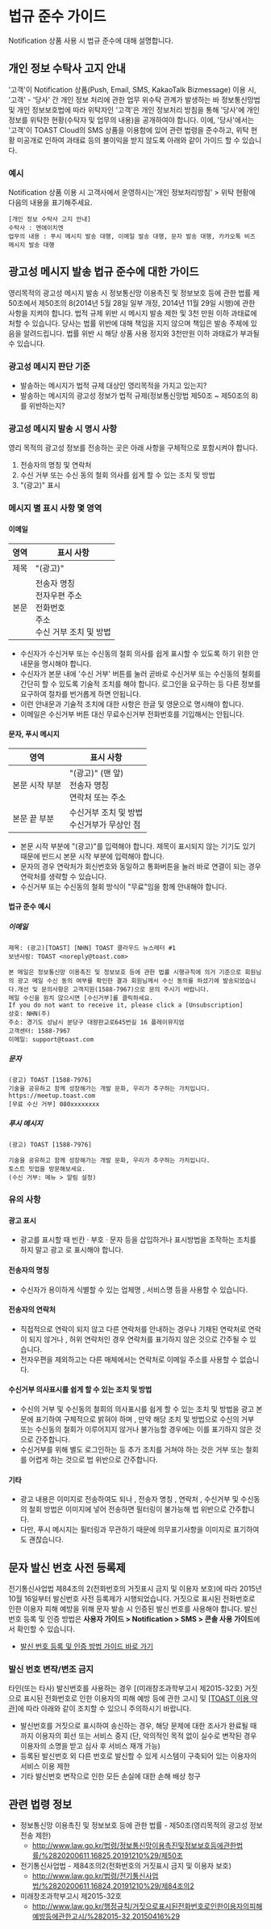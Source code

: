 # 법규 준수 가이드
Notification 상품 사용 시 법규 준수에 대해 설명합니다.

## 개인 정보 수탁사 고지 안내
'고객'이 Notification 상품(Push, Email, SMS, KakaoTalk Bizmessage) 이용 시, '고객' - '당사' 간 개인 정보 처리에 관한 업무 위수탁 관계가 발생하는 바 정보통신망법 및 개인 정보보호법에 따라 위탁자인 '고객'은 개인 정보처리 방침을 통해 '당사'에 개인 정보를 위탁한 현황(수탁자 및 업무의 내용)을 공개하여야 합니다. 이에, '당사'에서는 '고객'이 TOAST Cloud의 SMS 상품을 이용함에 있어 관련 법령을 준수하고, 위탁 현황 미공개로 인하여 과태료 등의 불이익을 받지 않도록 아래와 같이 가이드 할 수 있습니다.

### 예시
Notification 상품 이용 시 고객사에서 운영하시는'개인 정보처리방침' > 위탁 현황에 다음의 내용을 표기해주세요.
```
[개인 정보 수탁사 고지 안내] 
수탁사 : 엔에이치엔
업무의 내용 : 푸시 메시지 발송 대행, 이메일 발송 대행, 문자 발송 대행, 카카오톡 비즈 메시지 발송 대행
```

## 광고성 메시지 발송 법규 준수에 대한 가이드
영리목적의 광고성 메시지 발송 시 정보통신망 이용촉진 및 정보보호 등에 관한 법률 제50조에서 제50조의 8(2014년 5월 28일 일부 개정, 2014년 11월 29일 시행)에 관한 사항을 지켜야 합니다. 법적 규제 위반 시 메시지 발송 제한 및 3천 만원 이하 과태료에 처할 수 있습니다. 당사는 법률 위반에 대해 책임을 지지 않으며 책임은 발송 주체에 있음을 알려드립니다. 법률 위반 시 해당 상품 사용 정지와 3천만원 이하 과태료가 부과될 수 있습니다.

### 광고성 메시지 판단 기준
- 발송하는 메시지가 법적 규제 대상인 영리목적을 가지고 있는지?
- 발송하는 메시지의 광고성 정보가 법적 규제(정보통신망법 제50조 ~ 제50조의 8)를 위반하는지?

### 광고성 메시지 발송 시 명시 사항
영리 목적의 광고성 정보를 전송하는 곳은 아래 사항을 구체적으로 포함시켜야 합니다. 
1. 전송자의 명칭 및 연락처
2. 수신 거부  또는 수신 동의 철회 의사를 쉽게 할 수 있는 조치 및 방법
3. "(광고)" 표시

### 메시지 별 표시 사항 몇 영역
#### 이메일
| 영역 | 표시 사항 |
| - | - | 
| 제목 | "(광고)" |
| 본문 | 전송자 명칭<br>전자우편 주소<br>전화번호<br>주소<br>수신 거부 조치 및 방법 |

- 수신자가 수신거부 또는 수신동의 철회 의사를 쉽게 표시할 수 있도록 하기 위한 안내문을 명시해야 합니다.
- 수신자가 본문 내에 '수신 거부' 버튼를 눌러 곧바로 수신거부 또는 수신동의 철회를 간단히 할 수 있도록 기술적 조치를 해야 합니다. 로그인을 요구하는 등 다른 정보를 요구하여 절차를 번거롭게 하면 안됩니다.
- 이런 안내문과 기술적 조치에 대한 사항은 한글 및 영문으로 명시해야 합니다.
- 이메일은 수신거부 버튼 대신 무료수신거부 전화번호를 기입해서는 안됩니다.

#### 문자, 푸시 메시지
| 영역 | 표시 사항 |
| - | - |
| 본문 시작 부분 | "(광고)" (맨 앞)<br>전송자 명칭<br>연락처 또는 주소|
| 본문 끝 부분 | 수신거부 조치 및 방법<br>수신거부가 무상인 점 |
- 본문 시작 부분에 "(광고)"를 입력해야 합니다. 제목이 표시되지 않는 기기도 있기 때문에 반드시 본문 시작 부분에 입력해야 합니다.
- 문자의 경우 연락처가 회신번호와 동일하고 통화버튼을 눌러 바로 연결이 되는 경우 연락처를 생략할 수 있습니다.
- 수신거부 또는 수신동의 철회 방식이 "무료"임을 함께 안내해야 합니다.

#### 법규 준수 예시
##### 이메일
```
제목: (광고)[TOAST] [NHN] TOAST 클라우드 뉴스레터 #1
보낸사람: TOAST <noreply@toast.com>
```
```
본 메일은 정보통신망 이용촉진 및 정보보호 등에 관한 법률 시행규칙에 의거 기준으로 회원님의 광고 메일 수신 동의 여부를 확인한 결과 회원님께서 수신 동의를 하셨기에 발송되었습니다.개선 및 문의사항은 고객지원(1588-7967)으로 문의 주시기 바랍니다.
메일 수신을 원치 않으시면 [수신거부]를 클릭하세요.
If you do not want to receive it, please click a [Unsubscription]
상호: NHN(주)
주소: 경기도 성남시 분당구 대왕판교로645번길 16 플레이뮤지엄 
고객센터: 1588-7967
이메일: support@toast.com
```
##### 문자
```
(광고) TOAST [1588-7976]
기술을 공유하고 함께 성장해가는 개발 문화, 우리가 추구하는 가치입니다.
https://meetup.toast.com
[무료 수신 거부] 080xxxxxxxx
```
##### 푸시 메시지
```
(광고) TOAST [1588-7976]
```
```
기술을 공유하고 함께 성장해가는 개발 문화, 우리가 추구하는 가치입니다.
토스트 밋업을 방문해보세요.
(수신 거부: 메뉴 > 알림 설정)
```

### 유의 사항
#### 광고 표시
- 광고를 표시할 때 빈칸 · 부호 · 문자 등을 삽입하거나 표시방법을 조작하는 조치를 하지 말고 광고 로 표시해야 합니다.

#### 전송자의 명칭
- 수신자가 용이하게 식별할 수 있는 업체명 , 서비스명 등을 사용할 수 있습니다.

#### 전송자의 연락처
- 직접적으로 연락이 되지 않고 다른 연락처를 안내하는 경우나 기재된 연락처로 연락이 되지 않거나 , 허위 연락처인 경우 연락처를 표기하지 않은 것으로 간주될 수 있습니다. 
- 전자우편을 제외하고는 다른 매체에서는 연락처로 이메일 주소를 사용할 수 없습니다.

#### 수신거부 의사표시를 쉽게 할 수 있는 조치 및 방법
- 수신의 거부 및 수신동의 철회의 의사표시를 쉽게 할 수 있는 조치 및 방법을 광고 본문에 표기하여 구체적으로 밝혀야 하며 , 만약 해당 조치 및 방법으로 수신의 거부 또는 수신동의 철회가 이루어지지 않거나 불가능할 경우에는 이를 표기하지 않은 것으로 간주합니다.
- 수신거부를 위해 별도 로그인하는 등 추가 조치를 거쳐야 하는 것은 거부 또는 철회를 어렵게 하는 것으로 법 위반으로 간주합니다.

#### 기타
- 광고 내용은 이미지로 전송하여도 되나 , 전송자 명칭 , 연락처 , 수신거부 및 수신동의 철회 방법은 이미지에 넣어 전송하면 필터링이 불가능해 법 위반으로 간주합니다. 
- 다만, 푸시 메시지는 필터링과 무관하기 때문에 의무표기사항을 이미지로 표기하여도 괜찮습니다.

## 문자 발신 번호 사전 등록제
전기통신사업법 제84조의 2(전화번호의 거짓표시 금지 및 이용자 보호)에 따라 2015년 10월 16일부터 발신번호 사전 등록제가 시행되었습니다. 거짓으로 표시된 전화번호로 인한 이용자 피해 예방을 위해 문자 발송 시 인증된 발신 번호를 사용해야 합니다. 발신 번호 등록 및 인증 방법은 **사용자 가이드 > Notification > SMS > 콘솔 사용 가이드**에서 확인할 수 있습니다.
- <a href="https://docs.toast.com/ko/Notification/SMS/ko/console-guide/#_15" target="_blank">발신 번호 등록 및 인증 방법 가이드 바로 가기</a>

### 발신 번호 변작/변조 금지
타인(또는 타사) 발신번호를 사용하는 경우 [(미래창조과학부고시 제2015-32호) 거짓으로 표시된 전화번호로 인한 이용자의 피해 예방 등에 관한 고시] 및 <a href="https://www.toast.com/kr/terms/terms-service" target="_blank">[TOAST 이용 약관]</a>에 따라 아래와 같이 조치할 수 있으니 주의하시기 바랍니다.
- 발신번호를 거짓으로 표시하여 송신하는 경우, 해당 문제에 대한 조사가 완료될 때까지 이용자의 회선 또는 서비스 중지
  (단, 악의적인 목적 없이 실수로 변작된 경우 이용자의 소명을 받고 심사 후 서비스 재개 가능)
- 등록된 발신번호 외 다른 번호로 발신할 수 있게 시스템이 구축되어 있는 이용자의 서비스 이용 제한 
- 기타 발신번호 변작으로 인한 모든 손실에 대한 손해 배상 청구  


## 관련 법령 정보
- 정보통신망 이용촉진 및 정보보호 등에 관한 법률 - 제50조(영리목적의 광고성 정보 전송 제한)
    - http://www.law.go.kr/법령/정보통신망이용촉진및정보보호등에관한법률/%2820200611,16825,20191210%29/제50조
- 전기통신사업법 - 제84조의2(전화번호의 거짓표시 금지 및 이용자 보호)
    - http://www.law.go.kr/법령/전기통신사업법/%2820200611,16824,20191210%29/제84조의2
- 미래창조과학부고시 제2015-32호
    - http://www.law.go.kr/행정규칙/거짓으로표시된전화번호로인한이용자의피해예방등에관한고시/%282015-32,20150416%29

